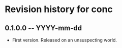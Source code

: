 # Revision history for conc

## 0.1.0.0 -- YYYY-mm-dd

* First version. Released on an unsuspecting world.
